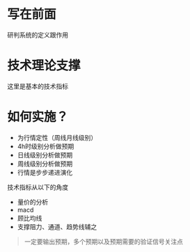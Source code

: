 # 写在前面
研判系统的定义跟作用

# 技术理论支撑
这里是基本的技术指标

# 如何实施？
* 为行情定性（周线月线级别）
* 4h时级别分析做预期
* 日线级别分析做预期
* 周线级别分析做预期
* 行情是步步递进演化

技术指标从以下的角度
* 量价的分析
* macd
* 顾比均线
* 支撑阻力、通道、趋势线辅之

>一定要输出预期，多个预期以及预期需要的验证信号关注点

